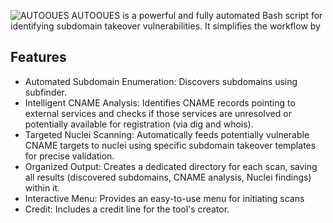 ![AUTOOUES](https://github.com/user-attachments/assets/3cb7e0fe-4ded-4880-9adf-d6e09eae4c67)
AUTOOUES is a powerful and fully automated Bash script for identifying subdomain takeover vulnerabilities. It simplifies the workflow by
## Features
- Automated Subdomain Enumeration: Discovers subdomains using subfinder.
- Intelligent CNAME Analysis: Identifies CNAME records pointing to external services and checks if those services are unresolved or potentially available for registration (via dig and whois).
- Targeted Nuclei Scanning: Automatically feeds potentially vulnerable CNAME targets to nuclei using specific subdomain takeover templates for precise validation.
- Organized Output: Creates a dedicated directory for each scan, saving all results (discovered subdomains, CNAME analysis, Nuclei findings) within it.
- Interactive Menu: Provides an easy-to-use menu for initiating scans
- Credit: Includes a credit line for the tool's creator.
